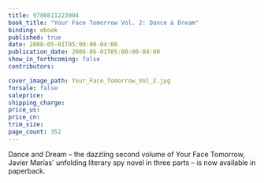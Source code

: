 ```yaml
---
title: 9780811223904
book_title: "Your Face Tomorrow Vol. 2: Dance & Dream"
binding: ebook
published: true
date: 2008-05-01T05:00:00-04:00
publication_date: 2008-05-01T05:00:00-04:00
show_in_forthcoming: false
contributors:

cover_image_path: Your_Face_Tomorrow_Vol_2.jpg
forsale: false
saleprice:
shipping_charge:
price_us:
price_cn:
trim_size:
page_count: 352
---
```

Dance and Dream – the dazzling second volume of Your Face Tomorrow, Javier Marías' unfolding literary spy novel in three parts – is now available in paperback.

